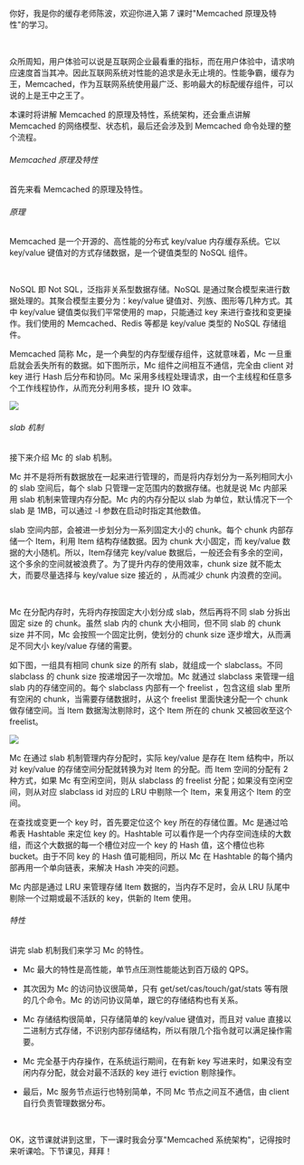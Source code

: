 你好，我是你的缓存老师陈波，欢迎你进入第 7 课时"Memcached 原理及特性"的学习。  

<br />

众所周知，用户体验可以说是互联网企业最看重的指标，而在用户体验中，请求响应速度首当其冲。因此互联网系统对性能的追求是永无止境的。性能争霸，缓存为王，Memcached，作为互联网系统使用最广泛、影响最大的标配缓存组件，可以说的上是王中之王了。

本课时将讲解 Memcached 的原理及特性，系统架构，还会重点讲解 Memcached 的网络模型、状态机，最后还会涉及到 Memcached 命令处理的整个流程。

###### Memcached 原理及特性

首先来看 Memcached 的原理及特性。

###### 原理

Memcached 是一个开源的、高性能的分布式 key/value 内存缓存系统。它以 key/value 键值对的方式存储数据，是一个键值类型的 NoSQL 组件。

<br />

NoSQL 即 Not SQL，泛指非关系型数据存储。NoSQL 是通过聚合模型来进行数据处理的。其聚合模型主要分为：key/value 键值对、列族、图形等几种方式。其中 key/value 键值类似我们平常使用的 map，只能通过 key 来进行查找和变更操作。我们使用的 Memcached、Redis 等都是 key/value 类型的 NoSQL 存储组件。

Memcached 简称 Mc，是一个典型的内存型缓存组件，这就意味着，Mc 一旦重启就会丢失所有的数据。如下图所示，Mc 组件之间相互不通信，完全由 client 对 key 进行 Hash 后分布和协同。Mc 采用多线程处理请求，由一个主线程和任意多个工作线程协作，从而充分利用多核，提升 IO 效率。

![](http://s0.lgstatic.com/i/image2/M01/99/74/CgoB5l2kTEyABYmcAAD91NLPzIs234.png)

###### slab 机制

接下来介绍 Mc 的 slab 机制。

Mc 并不是将所有数据放在一起来进行管理的，而是将内存划分为一系列相同大小的 slab 空间后，每个 slab 只管理一定范围内的数据存储。也就是说 Mc 内部采用 slab 机制来管理内存分配。Mc 内的内存分配以 slab 为单位，默认情况下一个 slab 是 1MB，可以通过 -I 参数在启动时指定其他数值。

slab 空间内部，会被进一步划分为一系列固定大小的 chunk。每个 chunk 内部存储一个 Item，利用 Item 结构存储数据。因为 chunk 大小固定，而 key/value 数据的大小随机。所以，Item存储完 key/value 数据后，一般还会有多余的空间，这个多余的空间就被浪费了。为了提升内存的使用效率，chunk size 就不能太大，而要尽量选择与 key/value size 接近的 ，从而减少 chunk 内浪费的空间。

<br />

Mc 在分配内存时，先将内存按固定大小划分成 slab，然后再将不同 slab 分拆出固定 size 的 chunk。虽然 slab 内的 chunk 大小相同，但不同 slab 的 chunk size 并不同，Mc 会按照一个固定比例，使划分的 chunk size 逐步增大，从而满足不同大小 key/value 存储的需要。

如下图，一组具有相同 chunk size 的所有 slab，就组成一个 slabclass。不同 slabclass 的 chunk size 按递增因子一次增加。Mc 就通过 slabclass 来管理一组 slab 内的存储空间的。每个 slabclass 内部有一个 freelist ，包含这组 slab 里所有空闲的 chunk，当需要存储数据时，从这个 freelist 里面快速分配一个 chunk 做存储空间。当 Item 数据淘汰剔除时，这个 Item 所在的 chunk 又被回收至这个 freelist。

![](http://s0.lgstatic.com/i/image2/M01/99/93/CgotOV2kTEyALjAgAADUQE7hy3o476.png)

Mc 在通过 slab 机制管理内存分配时，实际 key/value 是存在 Item 结构中，所以对 key/value 的存储空间分配就转换为对 Item 的分配。而 Item 空间的分配有 2 种方式，如果 Mc 有空闲空间，则从 slabclass 的 freelist 分配；如果没有空闲空间，则从对应 slabclass id 对应的 LRU 中剔除一个 Item，来复用这个 Item 的空间。

在查找或变更一个 key 时，首先要定位这个 key 所在的存储位置。Mc 是通过哈希表 Hashtable 来定位 key 的。Hashtable 可以看作是一个内存空间连续的大数组，而这个大数据的每一个槽位对应一个 key 的 Hash 值，这个槽位也称 bucket。由于不同 key 的 Hash 值可能相同，所以 Mc 在 Hashtable 的每个捅内部再用一个单向链表，来解决 Hash 冲突的问题。

Mc 内部是通过 LRU 来管理存储 Item 数据的，当内存不足时，会从 LRU 队尾中剔除一个过期或最不活跃的 key，供新的 Item 使用。

###### 特性

讲完 slab 机制我们来学习 Mc 的特性。

* Mc 最大的特性是高性能，单节点压测性能能达到百万级的 QPS。

* 其次因为 Mc 的访问协议很简单，只有 get/set/cas/touch/gat/stats 等有限的几个命令。Mc 的访问协议简单，跟它的存储结构也有关系。

* Mc 存储结构很简单，只存储简单的 key/value 键值对，而且对 value 直接以二进制方式存储，不识别内部存储结构，所以有限几个指令就可以满足操作需要。

* Mc 完全基于内存操作，在系统运行期间，在有新 key 写进来时，如果没有空闲内存分配，就会对最不活跃的 key 进行 eviction 剔除操作。

* 最后，Mc 服务节点运行也特别简单，不同 Mc 节点之间互不通信，由 client 自行负责管理数据分布。

<br />

OK，这节课就讲到这里，下一课时我会分享"Memcached 系统架构"，记得按时来听课哈。下节课见，拜拜！

<br />

